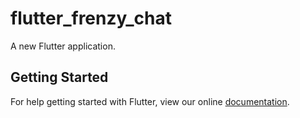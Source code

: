 # flutter_frenzy_chat

A new Flutter application.

## Getting Started

For help getting started with Flutter, view our online
[documentation](https://flutter.io/).
